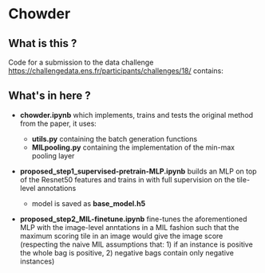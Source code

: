 # Chowder

## What is this ?
Code for a submission to the data challenge https://challengedata.ens.fr/participants/challenges/18/ contains:

## What's in here ?

* **chowder.ipynb** which implements, trains and tests the original method from the paper, it uses:
  * **utils.py** containing the batch generation functions
  *  **MILpooling.py** containing the implementation of the min-max pooling layer

* **proposed_step1_supervised-pretrain-MLP.ipynb** builds an MLP on top of the Resnet50 features and trains in with full supervision on the tile-level annotations
  * model is saved as **base_model.h5**

* **proposed_step2_MIL-finetune.ipynb** fine-tunes the aforementioned MLP with the image-level anntations in a MIL fashion such that the maximum scoring tile in an image would give the image score (respecting the naive MIL assumptions that: 1) if an instance is positive the whole bag is positive, 2) negative bags contain only negative instances)
